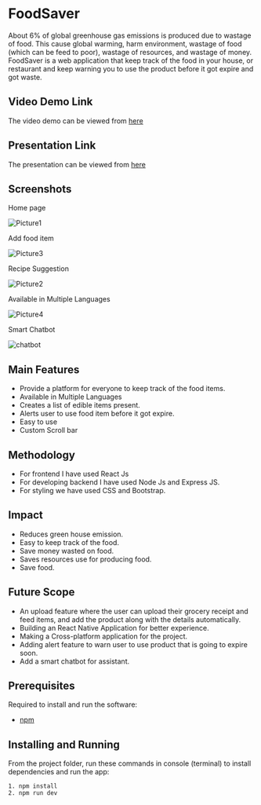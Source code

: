 # FoodSaver
About 6% of global greenhouse gas emissions is produced due to wastage of food. This cause global warming, harm environment, wastage of food (which can be feed to poor), wastage of resources, and wastage of money. FoodSaver is a web application that keep track of the food in your house, or restaurant and keep warning you to use the product before it got expire and got waste.

## Video Demo Link
The video demo can be viewed from [here](https://youtu.be/1QqRlR_8TgM)

## Presentation Link
The presentation can be viewed from [here](https://onedrive.live.com/edit.aspx?resid=2C1DBFC36D3E5AD3!113&ithint=file%2cpptx&authkey=!AMApCqmo-QSfn-c)

## Screenshots
Home page

![Picture1](https://user-images.githubusercontent.com/64153988/112748823-0be3fd00-8fdc-11eb-8d57-d46d6c2dc83f.png)

Add food item

![Picture3](https://user-images.githubusercontent.com/64153988/112748821-0a1a3980-8fdc-11eb-8cfb-9f6167e7976a.png)

Recipe Suggestion

![Picture2](https://user-images.githubusercontent.com/64153988/112748824-0be3fd00-8fdc-11eb-9dbb-58709d796b97.png)

Available in Multiple Languages

![Picture4](https://user-images.githubusercontent.com/64153988/112748822-0b4b6680-8fdc-11eb-80fe-c78485af86ae.png)

Smart Chatbot

![chatbot](https://user-images.githubusercontent.com/64153988/112748926-b9efa700-8fdc-11eb-8f70-ae36142c6c0b.png)


## Main Features
- Provide a platform for everyone to keep track of the food items.
- Available in Multiple Languages
- Creates a list of edible items present.
- Alerts user to use food item before it got expire.
- Easy to use 
- Custom Scroll bar

## Methodology
- For frontend I have used React Js
- For developing backend I have used Node Js and Express JS.
- For styling we have used CSS and Bootstrap.

## Impact
- Reduces green house emission.
- Easy to keep track of the food.
- Save money wasted on food.
- Saves resources use for producing food.
- Save food.

## Future Scope
- An upload feature where the user can upload their grocery receipt and feed items, and add the product along with the details automatically.
- Building an React Native Application for better experience.
- Making a Cross-platform application for the project.
- Adding alert feature to warn user to use product that is going to expire soon.
- Add a smart chatbot for assistant.


## Prerequisites
Required to install and run the software:

 * [npm](https://www.npmjs.com/get-npm)


## Installing and Running

From the project folder, run these commands in console (terminal) to install dependencies and run the app:
```
1. npm install
2. npm run dev
